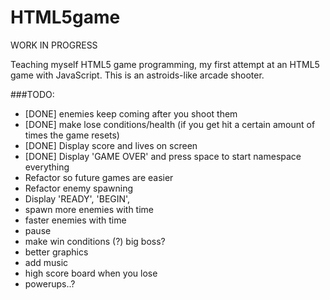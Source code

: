HTML5game
=========
WORK IN PROGRESS

Teaching myself HTML5 game programming, my first attempt at an HTML5 game with JavaScript. This is an astroids-like arcade shooter.

###TODO:
- [DONE] enemies keep coming after you shoot them
- [DONE] make lose conditions/health (if you get hit a certain amount of times the game resets)
- [DONE] Display score and lives on screen
- [DONE] Display 'GAME OVER' and press space to start
namespace everything
- Refactor so future games are easier
- Refactor enemy spawning
- Display 'READY', 'BEGIN',
- spawn more enemies with time
- faster enemies with time
- pause
- make win conditions (?) big boss?
- better graphics
- add music
- high score board when you lose
- powerups..?
